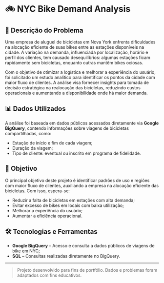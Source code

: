 # 🚲 NYC Bike Demand Analysis

## 📌 Descrição do Problema

Uma empresa de aluguel de bicicletas em Nova York enfrenta dificuldades na alocação eficiente de suas bikes entre as estações disponíveis na cidade. A variação na demanda, influenciada por localização, horário e perfil dos clientes, tem causado desequilíbrios: algumas estações ficam rapidamente sem bicicletas, enquanto outras mantêm bikes ociosas.

Com o objetivo de otimizar a logística e melhorar a experiência do usuário, foi solicitado um estudo analítico para identificar os pontos da cidade com maior fluxo de clientes. A análise visa fornecer insights para tomada de decisão estratégica na realocação das bicicletas, reduzindo custos operacionais e aumentando a disponibilidade onde há maior demanda.

## 📊 Dados Utilizados

A análise foi baseada em dados públicos acessados diretamente via **Google BigQuery**, contendo informações sobre viagens de bicicletas compartilhadas, como:

- Estação de início e fim de cada viagem;
- Duração da viagem;
- Tipo de cliente: eventual ou inscrito em programa de fidelidade.

## 🎯 Objetivo

O principal objetivo deste projeto é identificar padrões de uso e regiões com maior fluxo de clientes, auxiliando a empresa na alocação eficiente das bicicletas. Com isso, espera-se:

- Reduzir a falta de bicicletas em estações com alta demanda;
- Evitar excesso de bikes em locais com baixa utilização;
- Melhorar a experiência do usuário;
- Aumentar a eficiência operacional.

## 🛠️ Tecnologias e Ferramentas

- **Google BigQuery** – Acesso e consulta a dados públicos de viagens de bike em NYC;
- **SQL** – Consultas realizadas diretamente no BigQuery.

---

> Projeto desenvolvido para fins de portfólio. Dados e problemas foram adaptados com fins educativos.
